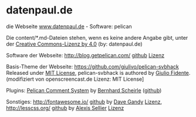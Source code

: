# datenpaul.de
die Webseite www.datenpaul.de - Software: pelican

Die content/*.md-Dateien stehen, wenn es keine andere Angabe gibt, unter der [Creative Commons-Lizenz by 4.0](https://creativecommons.org/licenses/by/4.0/) (by: datenpaul.de)

Software der Webseite: http://blog.getpelican.com/ [github](https://github.com/getpelican/pelican) [Lizenz](https://github.com/getpelican/pelican/blob/master/LICENSE)

Basis-Theme der Webseite: https://github.com/giulivo/pelican-svbhack Released under [MIT License](https://github.com/gfidente/pelican-svbhack/blob/master/LICENSE), pelican-svbhack is authored by [Giulio Fidente](https://github.com/gfidente). (modifiziert von openscreencast.de Lizenz: MIT License]

Plugins: [Pelican Comment System](https://github.com/getpelican/pelican-plugins/tree/master/pelican_comment_system) by [Bernhard Scheirle](https://bernhard.scheirle.de/) ([github](https://github.com/Scheirle)) 

Sonstiges: http://fontawesome.io/ [github](https://github.com/FortAwesome/Font-Awesome) by [Dave Gandy](https://twitter.com/davegandy) [Lizenz](http://fontawesome.io/license/), http://lesscss.org/ [github](https://github.com/less/less.js) by [Alexis Sellier](http://cloudhead.io/)  [Lizenz](https://github.com/less/less.js/blob/3.x/LICENSE)


